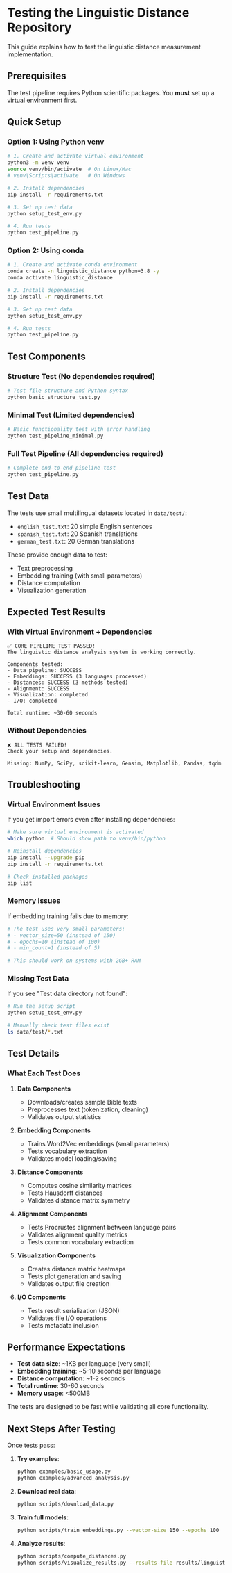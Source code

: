 # Testing the Linguistic Distance Repository

This guide explains how to test the linguistic distance measurement implementation.

## Prerequisites

The test pipeline requires Python scientific packages. You **must** set up a virtual environment first.

## Quick Setup

### Option 1: Using Python venv

```bash
# 1. Create and activate virtual environment
python3 -m venv venv
source venv/bin/activate  # On Linux/Mac
# venv\Scripts\activate   # On Windows

# 2. Install dependencies
pip install -r requirements.txt

# 3. Set up test data
python setup_test_env.py

# 4. Run tests
python test_pipeline.py
```

### Option 2: Using conda

```bash
# 1. Create and activate conda environment
conda create -n linguistic_distance python=3.8 -y
conda activate linguistic_distance

# 2. Install dependencies
pip install -r requirements.txt

# 3. Set up test data
python setup_test_env.py

# 4. Run tests
python test_pipeline.py
```

## Test Components

### Structure Test (No dependencies required)
```bash
# Test file structure and Python syntax
python basic_structure_test.py
```

### Minimal Test (Limited dependencies)
```bash
# Basic functionality test with error handling
python test_pipeline_minimal.py
```

### Full Test Pipeline (All dependencies required)
```bash
# Complete end-to-end pipeline test
python test_pipeline.py
```

## Test Data

The tests use small multilingual datasets located in `data/test/`:
- `english_test.txt`: 20 simple English sentences
- `spanish_test.txt`: 20 Spanish translations  
- `german_test.txt`: 20 German translations

These provide enough data to test:
- Text preprocessing
- Embedding training (with small parameters)
- Distance computation
- Visualization generation

## Expected Test Results

### With Virtual Environment + Dependencies

```
✅ CORE PIPELINE TEST PASSED!
The linguistic distance analysis system is working correctly.

Components tested:
- Data pipeline: SUCCESS
- Embeddings: SUCCESS (3 languages processed)  
- Distances: SUCCESS (3 methods tested)
- Alignment: SUCCESS
- Visualization: completed
- I/O: completed

Total runtime: ~30-60 seconds
```

### Without Dependencies

```
❌ ALL TESTS FAILED!
Check your setup and dependencies.

Missing: NumPy, SciPy, scikit-learn, Gensim, Matplotlib, Pandas, tqdm
```

## Troubleshooting

### Virtual Environment Issues

If you get import errors even after installing dependencies:

```bash
# Make sure virtual environment is activated
which python  # Should show path to venv/bin/python

# Reinstall dependencies
pip install --upgrade pip
pip install -r requirements.txt

# Check installed packages
pip list
```

### Memory Issues

If embedding training fails due to memory:

```bash
# The test uses very small parameters:
# - vector_size=50 (instead of 150)
# - epochs=10 (instead of 100) 
# - min_count=1 (instead of 5)

# This should work on systems with 2GB+ RAM
```

### Missing Test Data

If you see "Test data directory not found":

```bash
# Run the setup script
python setup_test_env.py

# Manually check test files exist
ls data/test/*.txt
```

## Test Details

### What Each Test Does

1. **Data Components**
   - Downloads/creates sample Bible texts
   - Preprocesses text (tokenization, cleaning)
   - Validates output statistics

2. **Embedding Components**  
   - Trains Word2Vec embeddings (small parameters)
   - Tests vocabulary extraction
   - Validates model loading/saving

3. **Distance Components**
   - Computes cosine similarity matrices
   - Tests Hausdorff distances  
   - Validates distance matrix symmetry

4. **Alignment Components**
   - Tests Procrustes alignment between language pairs
   - Validates alignment quality metrics
   - Tests common vocabulary extraction

5. **Visualization Components**
   - Creates distance matrix heatmaps
   - Tests plot generation and saving
   - Validates output file creation

6. **I/O Components**
   - Tests result serialization (JSON)
   - Validates file I/O operations
   - Tests metadata inclusion

## Performance Expectations

- **Test data size**: ~1KB per language (very small)
- **Embedding training**: ~5-10 seconds per language  
- **Distance computation**: ~1-2 seconds
- **Total runtime**: 30-60 seconds
- **Memory usage**: <500MB

The tests are designed to be fast while validating all core functionality.

## Next Steps After Testing

Once tests pass:

1. **Try examples**:
   ```bash
   python examples/basic_usage.py
   python examples/advanced_analysis.py
   ```

2. **Download real data**:
   ```bash
   python scripts/download_data.py
   ```

3. **Train full models**:
   ```bash
   python scripts/train_embeddings.py --vector-size 150 --epochs 100
   ```

4. **Analyze results**:
   ```bash
   python scripts/compute_distances.py
   python scripts/visualize_results.py --results-file results/linguistic_distances_*.json
   ```